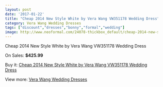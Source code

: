 ```yaml
---
layout: post
date: '2017-01-22'
title: "Cheap 2014 New Style White by Vera Wang VW351178 Wedding Dress"
category: Vera Wang Wedding Dresses
tags: ["discount","dresses","bonny","formal","wedding"]
image: http://www.neoformal.com/24078-thickbox_default/cheap-2014-new-style-white-by-vera-wang-vw351178-wedding-dress.jpg
---
```

Cheap 2014 New Style White by Vera Wang VW351178 Wedding Dress

On Sales: **$425.99**
<a href="https://www.neoformal.com/en/vera-wang-wedding-dresses-2014/8162-cheap-2014-new-style-white-by-vera-wang-vw351178-wedding-dress.html"><amp-img layout="responsive" width="600" height="600" src="//www.neoformal.com/24078-thickbox_default/cheap-2014-new-style-white-by-vera-wang-vw351178-wedding-dress.jpg" alt="Cheap 2014 New Style White by Vera Wang VW351178 Wedding Dress 0" /></a>
<a href="https://www.neoformal.com/en/vera-wang-wedding-dresses-2014/8162-cheap-2014-new-style-white-by-vera-wang-vw351178-wedding-dress.html"><amp-img layout="responsive" width="600" height="600" src="//www.neoformal.com/25091-thickbox_default/cheap-2014-new-style-white-by-vera-wang-vw351178-wedding-dress.jpg" alt="Cheap 2014 New Style White by Vera Wang VW351178 Wedding Dress 1" /></a>
<a href="https://www.neoformal.com/en/vera-wang-wedding-dresses-2014/8162-cheap-2014-new-style-white-by-vera-wang-vw351178-wedding-dress.html"><amp-img layout="responsive" width="600" height="600" src="//www.neoformal.com/24079-thickbox_default/cheap-2014-new-style-white-by-vera-wang-vw351178-wedding-dress.jpg" alt="Cheap 2014 New Style White by Vera Wang VW351178 Wedding Dress 2" /></a>

Buy it: [Cheap 2014 New Style White by Vera Wang VW351178 Wedding Dress](https://www.neoformal.com/en/vera-wang-wedding-dresses-2014/8162-cheap-2014-new-style-white-by-vera-wang-vw351178-wedding-dress.html "Cheap 2014 New Style White by Vera Wang VW351178 Wedding Dress")

View more: [Vera Wang Wedding Dresses](https://www.neoformal.com/en/134-vera-wang-wedding-dresses-2014 "Vera Wang Wedding Dresses")